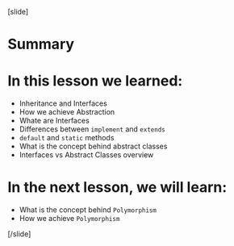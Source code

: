 [slide]
# Summary


# In this lesson we learned:

- Inheritance and Interfaces
- How we achieve Abstraction
- Whate are Interfaces
- Differences between `implement` and `extends`
- `default` and `static` methods
- What is the concept behind abstract classes
- Interfaces vs Abstract Classes overview



# In the next lesson, we will learn:

- What is the concept behind `Polymorphism`
- How we achieve `Polymorphism`



[/slide]
